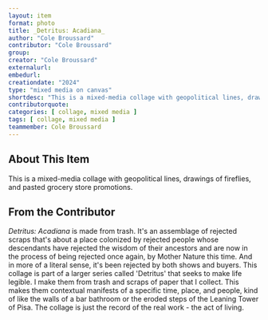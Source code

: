 ```yaml
---
layout: item
format: photo
title: _Detritus: Acadiana_
author: "Cole Broussard"
contributor: "Cole Broussard"
group: 
creator: "Cole Broussard"
externalurl: 
embedurl: 
creationdate: "2024"
type: "mixed media on canvas"
shortdesc: "This is a mixed-media collage with geopolitical lines, drawings of fireflies, and pasted grocery store promotions."
contributorquote: 
categories: [ collage, mixed media ]
tags: [ collage, mixed media ]
teammember: Cole Broussard
---
```





## About This Item

This is a mixed-media collage with geopolitical lines, drawings of fireflies, and pasted grocery store promotions.

## From the Contributor

_Detritus: Acadiana_ is made from trash. It's an assemblage of rejected scraps that's about a place colonized by rejected people whose descendants have rejected the wisdom of their ancestors and are now in the process of being rejected once again, by Mother Nature this time. And in more of a literal sense, it's been rejected by both shows and buyers. This collage is part of a larger series called 'Detritus' that seeks to make life legible. I make them from trash and scraps of paper that I collect. This makes them contextual manifests of a specific time, place, and people, kind of like the walls of a bar bathroom or the eroded steps of the Leaning Tower of Pisa. The collage is just the record of the real work - the act of living.
